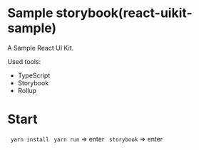 # Sample storybook(react-uikit-sample)

A Sample React UI Kit.

Used tools:

-   TypeScript
-   Storybook
-   Rollup


# Start
` yarn install`
` yarn run` => enter
` storybook` => enter
